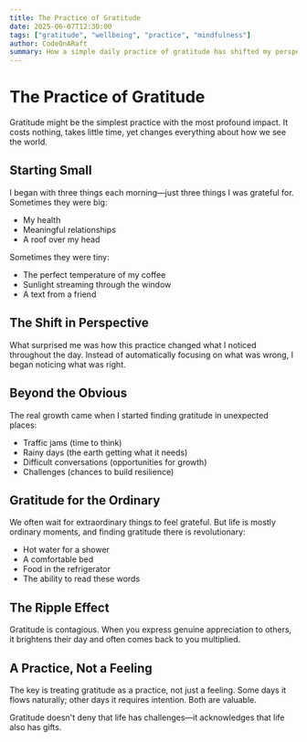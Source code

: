 ```yaml
---
title: The Practice of Gratitude
date: 2025-06-07T12:30:00
tags: ["gratitude", "wellbeing", "practice", "mindfulness"]
author: CodeOnARaft
summary: How a simple daily practice of gratitude has shifted my perspective on life.
---
```


# The Practice of Gratitude

Gratitude might be the simplest practice with the most profound impact. It costs nothing, takes little time, yet changes everything about how we see the world.

## Starting Small

I began with three things each morning—just three things I was grateful for. Sometimes they were big:

- My health
- Meaningful relationships
- A roof over my head

Sometimes they were tiny:

- The perfect temperature of my coffee
- Sunlight streaming through the window
- A text from a friend

## The Shift in Perspective

What surprised me was how this practice changed what I noticed throughout the day. Instead of automatically focusing on what was wrong, I began noticing what was right.

## Beyond the Obvious

The real growth came when I started finding gratitude in unexpected places:

- Traffic jams (time to think)
- Rainy days (the earth getting what it needs)
- Difficult conversations (opportunities for growth)
- Challenges (chances to build resilience)

## Gratitude for the Ordinary

We often wait for extraordinary things to feel grateful. But life is mostly ordinary moments, and finding gratitude there is revolutionary:

- Hot water for a shower
- A comfortable bed
- Food in the refrigerator
- The ability to read these words

## The Ripple Effect

Gratitude is contagious. When you express genuine appreciation to others, it brightens their day and often comes back to you multiplied.

## A Practice, Not a Feeling

The key is treating gratitude as a practice, not just a feeling. Some days it flows naturally; other days it requires intention. Both are valuable.

Gratitude doesn't deny that life has challenges—it acknowledges that life also has gifts.